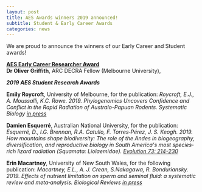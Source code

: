 ```yaml
---
layout: post
title: AES Awards winners 2019 announced!
subtitle: Student & Early Career Awards
categories: news
---
```


We are proud to announce the winners of our Early Career and Student awards!


**[AES Early Career Researcher Award](http://ausevo.com/programme/)**    
**Dr Oliver Griffith**, ARC DECRA Fellow (Melbourne University),   

***2019 AES Student Research Awards***

**Emily Roycroft**, University of Melbourne, for the publication:
*Roycroft, E.J., A. Moussalli, K.C. Rowe. 2019. Phylogenomics Uncovers Confidence and Conflict in the Rapid Radiation of Australo-Papuan Rodents. Systematic Biology [in press](https://doi.org/10.1093/sysbio/syz044)*
   
**Damien Esquerré**, Australian National University, for the publication:
 *Esquerré, D.,  I.G. Brennan,  R.A. Catullo, F. Torres‐Pérez, J. S. Keogh. 2019. How mountains shape biodiversity: The role of the Andes in biogeography, diversification, and reproductive biology in South America's most species‐rich lizard radiation (Squamata: Liolaemidae). [Evolution 73: 214-230](https://doi.org/10.1111/evo.13657)*
   
**Erin Macartney**, University of New South Wales, for the following publication:
*Macartney, E.L., A. J. Crean, S.Nakagawa, R. Bonduriansky. 2019. Effects of nutrient limitation on sperm and seminal fluid: a systematic review and meta‐analysis. Biological Reviews [in press](https://doi.org/10.1111/brv.12524)*


